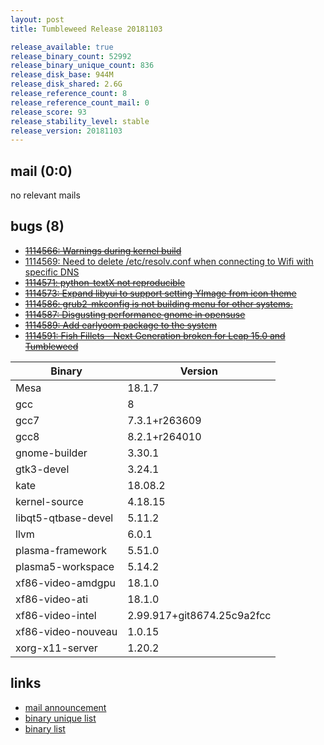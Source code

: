 ```yaml
---
layout: post
title: Tumbleweed Release 20181103

release_available: true
release_binary_count: 52992
release_binary_unique_count: 836
release_disk_base: 944M
release_disk_shared: 2.6G
release_reference_count: 8
release_reference_count_mail: 0
release_score: 93
release_stability_level: stable
release_version: 20181103
---
```


## mail (0:0)

no relevant mails

## bugs (8)

<!--more-->

- ~~[1114566: Warnings during kernel build](https://bugzilla.opensuse.org/show_bug.cgi?id=1114566)~~
- [1114569: Need to delete /etc/resolv.conf when connecting to Wifi with specific DNS](https://bugzilla.opensuse.org/show_bug.cgi?id=1114569)
- ~~[1114571: python-textX not reproducible](https://bugzilla.opensuse.org/show_bug.cgi?id=1114571)~~
- ~~[1114573: Expand libyui to support setting YImage from icon theme](https://bugzilla.opensuse.org/show_bug.cgi?id=1114573)~~
- ~~[1114586: grub2-mkconfig is not building menu for other systems.](https://bugzilla.opensuse.org/show_bug.cgi?id=1114586)~~
- ~~[1114587: Disgusting performance gnome in opensuse](https://bugzilla.opensuse.org/show_bug.cgi?id=1114587)~~
- ~~[1114589: Add earlyoom package to the system](https://bugzilla.opensuse.org/show_bug.cgi?id=1114589)~~
- ~~[1114591: Fish Fillets - Next Generation broken for Leap 15.0 and Tumbleweed](https://bugzilla.opensuse.org/show_bug.cgi?id=1114591)~~

Binary | Version
--- | ---
Mesa | 18.1.7
gcc | 8
gcc7 | 7.3.1+r263609
gcc8 | 8.2.1+r264010
gnome-builder | 3.30.1
gtk3-devel | 3.24.1
kate | 18.08.2
kernel-source | 4.18.15
libqt5-qtbase-devel | 5.11.2
llvm | 6.0.1
plasma-framework | 5.51.0
plasma5-workspace | 5.14.2
xf86-video-amdgpu | 18.1.0
xf86-video-ati | 18.1.0
xf86-video-intel | 2.99.917+git8674.25c9a2fcc
xf86-video-nouveau | 1.0.15
xorg-x11-server | 1.20.2

## links

- [mail announcement](https://lists.opensuse.org/opensuse-factory/2018-11/msg00008.html)
- [binary unique list](http://download.tumbleweed.boombatower.com/20181103/rpm.unique.list)
- [binary list](http://download.tumbleweed.boombatower.com/20181103/rpm.list)
